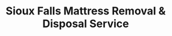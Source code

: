 ---
layout: location.njk
title: Sioux Falls Mattress Removal & Disposal Service
description: Professional mattress removal in Sioux Falls, SD. Next-day pickup  Licensed, insured, and eco-friendly serving healthcare professionals and financial services workers.
permalink: /mattress-removal/south-dakota/sioux-falls/
city: Sioux Falls
state: South Dakota
stateSlug: south-dakota
coordinates:
  lat: 43.5460
  lng: -96.7313
pricing:
  startingPrice: 125
  single: 125
  queen: 125
  king: 135
  boxSpring: 30
neighborhoods:
  - name: "All Saints Historic District"
    zipCodes: ["57105"]
  - name: "Downtown District"
    zipCodes: ["57104"]
  - name: "West Side"
    zipCodes: ["57106"]
  - name: "East Side"
    zipCodes: ["57103"]
  - name: "Hayward"
    zipCodes: ["57105"]
  - name: "Hospital & University District"
    zipCodes: ["57105"]
  - name: "Ellis Road Corridor"
    zipCodes: ["57108"]
  - name: "Tea Area"
    zipCodes: ["57110"]
  - name: "Westwood Valley"
    zipCodes: ["57108"]
  - name: "Marion Road Area"
    zipCodes: ["57106"]
  - name: "Veterans Parkway"
    zipCodes: ["57107"]
  - name: "26th Street Corridor"
    zipCodes: ["57105"]
  - name: "Cliff Avenue Medical"
    zipCodes: ["57105"]
  - name: "Falls Park Area"
    zipCodes: ["57104"]
  - name: "Sioux Falls Mall District"
    zipCodes: ["57106"]
zipCodes: 
  - "57103"
  - "57104"
  - "57105"
  - "57106"
  - "57107"
  - "57108"
  - "57110"
  - "57117"
recyclingPartners:
  - "Sioux Falls Regional Sanitary Landfill"
  - "Waste Management"
  - "RBS Sanitation"
  - "A-Ok Sanitary Service"
localRegulations: "Sioux Falls operates an open market waste system requiring residents to select from multiple private haulers including Waste Management, RBS Sanitation, A-Ok Sanitary, and Sweeney Sanitation for weekly garbage and recycling pickup. Bulk items require coordination with chosen hauler as city doesn't provide direct collection services. With 209,289 residents across 56.3 square miles serving as regional center for healthcare, financial services, and agriculture throughout southeastern South Dakota, waste coordination involves navigating multiple private company schedules and service areas."
nearbyCities:
  - name: "Aberdeen"
    distance: "165 miles"
    isSuburb: false
  - name: "Pierre"
    distance: "175 miles"
    isSuburb: false
reviews:
  count: 158
  featured:
    - reviewer: "Jennifer H."
      rating: 5
      text: "Called on Monday and they came Tuesday afternoon exactly when promised. Really appreciated how flexible they were with timing since my work schedule is pretty unpredictable. Professional crew and fair pricing."
      neighborhood: "Hospital & University District"
    - reviewer: "Mark R."
      rating: 5
      text: "Excellent service from start to finish. Much easier than trying to figure out which waste company to call and when they might actually show up. These guys handled everything smoothly."
      neighborhood: "West Side"
    - reviewer: "Sarah K."
      rating: 5
      text: "They were so careful going up our narrow stairs and respected our older home's character. Really impressed with how thoughtful the team was about our neighborhood's historic nature."
      neighborhood: "All Saints Historic District"
faqs:
  - question: "How quickly can you remove mattresses in Sioux Falls?"
    answer: "Next-day service throughout Sioux Falls neighborhoods, accommodating healthcare shift schedules, financial services hours, and the practical needs of South Dakota's largest city."
  - question: "Do you serve all Sioux Falls neighborhoods?"
    answer: "Complete coverage from Downtown District to Ellis Road, All Saints Historic to Tea Area, across all ZIP codes 57103-57117."
  - question: "What's included in your $125 Sioux Falls pickup fee?"
    answer: "Base price covers pickup, loading, transportation, and eco-friendly recycling for one mattress. Box springs add $30 each."
  - question: "How does this compare to Sioux Falls' private hauler system?"
    answer: "We eliminate the need to coordinate with multiple private waste companies, avoid individual hauler scheduling conflicts, and provide immediate next-day pickup without private company delays."
  - question: "Can you handle Sioux Falls' healthcare worker schedules?"
    answer: "Yes, we understand Sanford Health and Avera Health employee patterns, medical shift timing, and the demanding schedules of healthcare professionals throughout South Dakota's medical center."
  - question: "Do you coordinate with financial services worker schedules?"
    answer: "Absolutely. We accommodate Wells Fargo, Citibank, and other financial services employees' hours, corporate relocations, and professional timing throughout the regional financial hub."
  - question: "Are you licensed for waste removal in Minnehaha County?"
    answer: "We maintain all required South Dakota and Minnehaha County permits with comprehensive insurance, providing compliant disposal through our nationwide recycling network."
  - question: "What payment methods do you accept in Sioux Falls?"
    answer: "All major credit cards, cash, and invoicing options for residents, healthcare workers, financial services professionals, and local businesses."
schema:
  "@type": "LocalBusiness"
  name: "A Bedder World Sioux Falls"
  address:
    "@type": "PostalAddress"
    addressLocality: "Sioux Falls"
    addressRegion: "SD"
    addressCountry: "US"
  geo:
    "@type": "GeoCoordinates" 
    latitude: 43.5460
    longitude: -96.7313
  telephone: "(720) 263-6094"
  priceRange: "$125-$180"
  aggregateRating:
    "@type": "AggregateRating"
    ratingValue: 4.9
    reviewCount: 158
pageContent:
  heroDescription: "Professional mattress removal serving Sioux Falls with reliable next-day pickup. Part of our nationwide network that has recycled over 1 million mattresses, we provide licensed, insured service for all residents and businesses."
  
  aboutService: "Our streamlined mattress removal service addresses the unique challenges faced by Sioux Falls' 209,289 residents across all walks of life - from families and retirees to professionals working in healthcare, financial services, and regional agriculture. Unlike the city's complex open-market waste system requiring coordination with multiple private haulers, we provide direct next-day pickup through a single appointment. Healthcare professionals at Sanford Health and Avera Health benefit from scheduling that works around demanding medical shifts, while financial services employees at Wells Fargo and Citibank receive service timed for corporate relocations. Families moving homes, college students, and anyone needing reliable service can count on flexible scheduling that works around their needs. From historic All Saints District homes requiring careful navigation to modern developments along Ellis Road, our service eliminates the complexity of coordinating with RBS Sanitation, A-Ok Sanitary, or other private haulers. Each collected mattress flows through our national recycling network that has processed over 1 million units, with 80% of materials recovered for manufacturing reuse - supporting efficient waste management that serves Minnehaha County's diverse community without the scheduling conflicts inherent in private hauler coordination."

  serviceAreasIntro: "Professional mattress pickup serves all Sioux Falls neighborhoods from Downtown District to Tea Area, expertly coordinating with healthcare shift patterns and financial services schedules. From historic districts to modern developments, our operations understand professional timing and varied residential configurations. Service flexibility accommodates medical schedules, corporate relocations, and the practical disposal requirements of South Dakota's largest city and regional center."

  regulationsCompliance: "Sioux Falls' open-market waste system requires residents to coordinate individually with private haulers like Waste Management, RBS Sanitation, or A-Ok Sanitary for bulk items, creating scheduling complexity and potential conflicts between different company timetables. Our professional service bypasses these coordination challenges entirely - no private hauler selection needed, no individual company scheduling, and no conflicts between different waste service providers. We provide immediate next-day pickup with transparent pricing, making us the superior choice for Sioux Falls residents who value convenience and reliability over complex private market coordination."

  environmentalImpact: "Environmental stewardship aligns with Sioux Falls' position as a regional center committed to sustainable growth across southeastern South Dakota. Our mattress recycling initiative ensures 80% of collected materials avoid the Sioux Falls Regional Sanitary Landfill, instead flowing into manufacturing processes that create new products. Steel springs support construction applications, foam components become padding for various projects, and textile materials gain new purpose through advanced processing. This responsible approach preserves the Big Sioux River watershed while providing reliable mattress disposal that supports South Dakota's environmental conservation efforts and regional sustainability leadership."

  howItWorksScheduling: "Flexible scheduling respects Sioux Falls' professional community patterns and regional logistics, accommodating healthcare shift timing, financial services hours, and the practical needs of South Dakota's medical and economic center."

  howItWorksService: "Licensed pickup teams understand healthcare facility access requirements and corporate housing logistics, handling all Minnehaha County disposal requirements with regional expertise and professional efficiency tailored to Sioux Falls' diverse economy."

  howItWorksDisposal: "Each mattress connects to our nationwide recycling network's proven processing capabilities, where South Dakota's environmental standards guide component recovery through sustainable manufacturing partnerships that support regional conservation and economic development."

  sidebarStats:
    mattressesRemoved: "1,840"
---